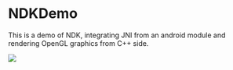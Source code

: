 # NDKDemo
This is a demo of NDK, integrating JNI from an android module and rendering OpenGL graphics from C++ side.

![](https://i.imgur.com/Q7R00Gg.gif)
